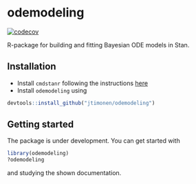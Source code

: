 # odemodeling

[![codecov](https://codecov.io/gh/jtimonen/odemodeling/branch/main/graph/badge.svg?token=YLMK3KO0L0)](https://codecov.io/gh/jtimonen/odemodeling)

R-package for building and fitting Bayesian ODE models in Stan.

##  Installation

* Install `cmdstanr` following the instructions [here](https://mc-stan.org/cmdstanr/)
* Install `odemodeling` using

```r
devtools::install_github("jtimonen/odemodeling")
```

## Getting started

The package is under development. You can get started with

```r
library(odemodeling)
?odemodeling
```

and studying the shown documentation.
